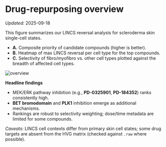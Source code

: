# Drug-repurposing overview

*Updated:* 2025-09-18

This figure summarizes our LINCS reversal analysis for scleroderma skin single-cell states.

- **A.** Composite priority of candidate compounds (higher is better).
- **B.** Heatmap of max LINCS reversal per cell type for the top compounds.
- **C.** Selectivity of fibro/myofibro vs. other cell types plotted against the breadth of affected cell types.

![overview](fig_overview.png)

**Headline findings**
- MEK/ERK pathway inhibition (e.g., **PD-0325901**, **PD-184352**) ranks consistently high.
- **BET bromodomain** and **PLK1** inhibition emerge as additional mechanisms.
- Rankings are robust to selectivity weighting; dose/time metadata are limited for some compounds.

*Caveats:* LINCS cell contexts differ from primary skin cell states; some drug targets are absent from the HVG matrix (checked against `.raw` where possible).
